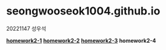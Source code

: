 # seongwooseok1004.github.io

20221147 성우석

[**homework2-1**](https://seongwooseok1004.github.io/homework1.html)
[**homework2-2**](https://github.com/seongwooseok1004/seongwooseok1004.github.io/blob/main/homework2.html)
[**homework2-3**](https://github.com/seongwooseok1004/seongwooseok1004.github.io/blob/main/homework3.html)
**homework2-4**
